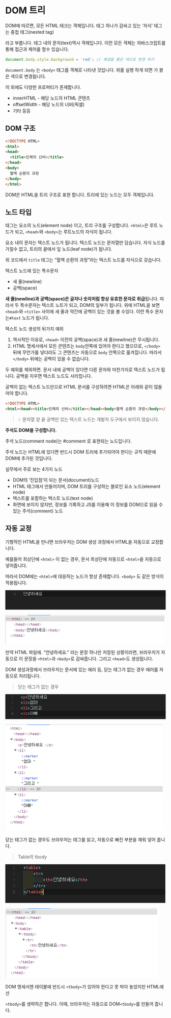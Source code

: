 # DOM 트리

DOM에 따르면, 모든 HTML 태크는 객체입니다. 태그 하나가 감싸고 있는 ‘자식’ 태그는 중첩 태그(nested tag)

라고 부릅니다. 태그 내의 문자(text)역시 객체입니다. 이런 모든 객체는 자바스크립트를 통해 접근과 제어를 할수 있습니다.

```jsx
document.body.style.background = 'red'; // 배경을 붉은 색으로 변경 하기
```

`document.body` 는 `<body>` 태그를 객체로 나타낸 것입니다. 위를 실행 하게 되면 <body> 가 붉은 색으로 변경됩니다.

이 외에도 다양한 프로퍼티가 존재합니다.

- innerHTML - 해당 노드의 HTML 콘텐츠
- offsetWidth - 해당 노드의 너비(픽셀)
- 기타 등등

## DOM 구조

```html
<!DOCTYPE HTML>
<html>
<head>
  <title>인체의 신비</title>
</head>
<body>
  혈액 순환의 과정
</body>
</html>
```

DOM은 HTML을 트리 구조로 표현 합니다. 트리에 있는 노드는 모두 객체입니다.  

## 노드 타입

태그는 요소의 노드(element node) 이고, 트리 구조를 구성합니다. `<html>`은 루트 노드가 되고, `<head>`와 `<body>`는 루트노드의 자식이 됩니다.

요소 내의 문자는 텍스트 노드가 됩니다. 텍스트 노드는 문자열만 담습니다. 자식 노드를 가질수 없고, 트리의 끝에서 잎 노드(leaf node)가 됩니다. 

위 코드에서 `title` 태그는 “혈액 순환의 과정”라는 텍스트 노드를 자식으로 갖습니다.

텍스트 노드에 있는 특수문자

- 새 줄(newline)
- 공백(space)

**새 줄(newline)과 공백(space)은 글자나 숫자처럼 항상 유효한 문자로 취급**됩니다. 따라서 두 특수문자는 텍스트 노트가 되고, DOM의 일부가 됩니다.  위에 HTML을 보면 `<head>`와 `<title>` 사이에 새 줄과 약간에 공백이 있는 것을 볼 수있다. 이런 특수 문자는`#text` 노드가 됩니다.

텍스트 노드 생성의 뒤가지 예외

1. 역사적인 이유로, `<head>` 이전의 공백(space)과 새 줄(newline)은 무시됩니다.
2. HTML 명세서에서 모든 콘텐츠는 `body`안쪽에 있어야 한다고 했으므로, `</body>` 뒤에 무언가를 넣더라도 그 콘텐츠는 자동으로 `body` 안쪽으로 옮겨집니다. 따라서 `</body>` 뒤에는 공백이 있을 수 없습니다.

두 예외를 제외하면. 문서 내에 공백이 있다면 다른 문자와 마찬가지로 텍스트 노드가 됩니다. 공백을 지우면 텍스트 노드도 사라집니다.

공백이 없는 텍스트 노드만으로 HTML 문서를 구성하려면 HTML은 아래와 같이 많들어야 합니다.

```html
<!DOCTYPE HTML>
<html><head><title>인체의 신비</title></head><body>혈액 순환의 과정</body></html>
```

<blockquote>
💡 문자열 양 끝 공백만 있는 텍스트 노드는 개발자 도구에서 보이지 않습니다.
</blockquote>

**주석도 DOM을 구성합니다.**

주석 노드(comment node)는 #comment 로 표현되는 노드입니다.

주석 노드는 HTML에 있다면 반드시 DOM 트리에 추가되어야 한다는 규칙 때문에 DOM에 추가된 것입니다.

실무에서 주로 보는 4가지 노드

- DOM의 ‘진입점’이 되는 문서(document)노드
- HTML 태그에서 만들어지며, DOM 트리를 구성하는 블로인 요소 노드(element node)
- 텍스트를 포함하는 텍스트 노드(text node)
- 화면에 보이지 않지만, 정보를 기록하고 JS를 이용해 이 정보를 DOM으로 읽을 수 있는 주석(comment) 노드

## 자동 교정

기형적인 HTML을 만나면 브라우저는 DOM 생성 과정에서 HTML을 자동으로 교정합니다.

예를들어 최상단에 `<html>` 이 없는 경우, 문서 최상단에 자동으로 `<html>`을 자동으로 넣어줍니다.

따라서 DOM에는 `<html>`에 대응하는 노드가 항상 존재합니다. `<body>` 도 같은 방식이 적용됩니다.

![html 자동 교정](./img/2022-01-08.png)

![이미지 이름](./img/20220108_223206.png)

만약 HTML 파일에. “안녕하세요.” 라는 문장 하나만 저장된 상황이라면, 브라우저가 자동으로 이 문장을 `<html>`과 `<body>`로 감싸줍니다. 그리고 `<head>`도  생성됩니다. 

DOM 생성과정에서 브라우저는 문서에 있는 에러 등, 닫는 태그가 없는 경우 에러를 자동으로 처리됩니다.

<blockquote>
닫는 태그가 없는 경우
</blockquote>

![닫는 태그가 없는 경우](./img/20220108_223439.png)

![닫는 태그가 없는 경우- 개발자 도구](./img/20220108_223504.png)

닫는 태그가 없는 경우도 브라우저는 태그를 읽고, 자동으로 빠진 부분을 채워 넣어 줍니다.

<blockquote>
Table의 tbody
</blockquote>

![Table의 tbody](./img/20220108_224303.png)

![Table의 tbody - 개발자 도구](./img/20220108_224319.png)

DOM 명세서엔 테이블에 반드시 `<tbody>`가 있어야 한다고 못 박아 놓았지만 HTML에선

`<tbody>`를 생략하곤 합니다. 이때, 브라우저는 자동으로 DOM`<tbody>`를 만들어 줍니다.